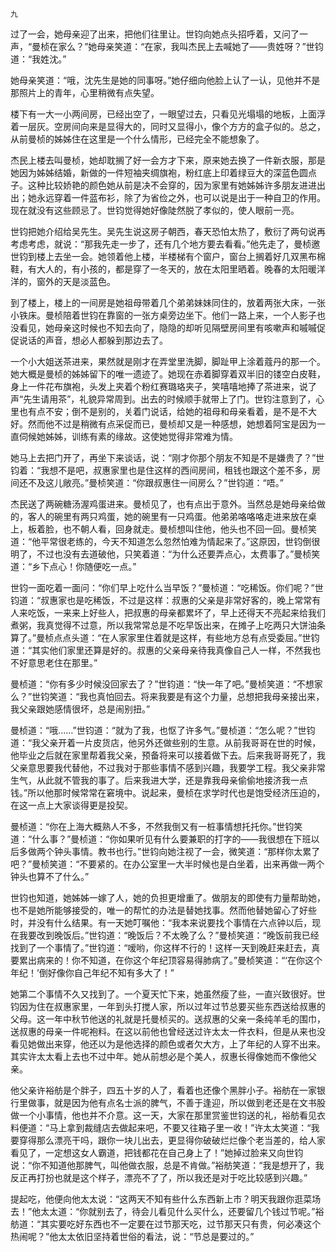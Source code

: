     九 

   过了一会，她母亲迎了出来，把他们往里让。世钧向她点头招呼着，又问了一声，“曼桢在家么？”她母亲笑道：“在家，我叫杰民上去喊她了——贵姓呀？”世钧道：“我姓沈。”

   她母亲笑道：“哦，沈先生是她的同事呀。”她仔细向他脸上认了一认，见他并不是那照片上的青年，心里稍微有点失望。

   楼下有一大一小两间房，已经出空了，一眼望过去，只看见光塌塌的地板，上面浮着一层灰。空房间向来是显得大的，同时又显得小，像个方方的盒子似的。总之，从前曼桢的姊姊住在这里是一个什么情形，已经完全不能想象了。

   杰民上楼去叫曼桢，她却耽搁了好一会方才下来，原来她去换了一件新衣服，那是她因为姊姊结婚，新做的一件短袖夹绸旗袍，粉红底上印着绿豆大的深蓝色圆点子。这种比较娇艳的颜色她从前是决不会穿的，因为家里有她姊姊许多朋友进进出出；她永远穿着一件蓝布衫，除了为省俭之外，也可以说是出于一种自卫的作用。现在就没有这些顾忌了。世钧觉得她好像陡然脱了孝似的，使人眼前一亮。

   世钧把她介绍给吴先生。吴先生说这房子朝西，春天恐怕太热了，敷衍了两句说再考虑考虑，就说：“那我先走一步了，还有几个地方要去看看。”他先走了，曼桢邀世钧到楼上去坐一会。她领着他上楼，半楼梯有个窗户，窗台上搁着好几双黑布棉鞋，有大人的，有小孩的，都是穿了一冬天的，放在太阳里晒着。晚春的太阳暖洋洋的，窗外的天是淡蓝色。

   到了楼上，楼上的一间房是她祖母带着几个弟弟妹妹同住的，放着两张大床，一张小铁床。曼桢陪着世钧在靠窗的一张方桌旁边坐下。他们一路上来，一个人影子也没看见，她母亲这时候也不知去向了，隐隐的却听见隔壁房间里有咳嗽声和嘁嘁促促说话的声音，想必人都躲到那边去了。

   一个小大姐送茶进来，果然就是刚才在弄堂里洗脚，脚趾甲上涂着蔻丹的那一个。她大概是曼桢的姊姊留下的唯一遗迹了。她现在赤着脚穿着双半旧的镂空白皮鞋，身上一件花布旗袍，头发上夹着个粉红赛璐珞夹子，笑嘻嘻地捧了茶进来，说了声“先生请用茶”，礼貌异常周到。出去的时候顺手就带上了门。世钧注意到了，心里也有点不安；倒不是别的，关着门说话，给她的祖母和母亲看着，是不是不大好。然而他不过是稍微有点采促而已，曼桢却又是一种感想，她想着阿宝是因为一直伺候她姊姊，训练有素的缘故。这使她觉得非常难为情。

   她马上去把门开了，再坐下来谈话，说：“刚才你那个朋友不知是不是嫌贵了？”世钧着：“我想不是吧，叔惠家里也是住这样的西间房间，租钱也跟这个差不多，房间还不及这儿敞亮。”曼桢笑道：“你跟叔惠住一间房么？”世钧道：“唔。”

   杰民送了两碗糖汤渥鸡蛋进来。曼桢见了，也有点出于意外。当然总是她母亲给做的，客人的碗里有两只鸡蛋，她的碗里有一只鸡蛋。他弟弟咯咯咯走进来放在桌上，板着脸，也不朝人看，回身就走。曼桢想叫住他，他头也不回一回。曼桢笑道：“他平常很老练的，今天不知道怎么忽然怕难为情起来了。”这原因，世钧倒很明了，不过也没有去道破他，只笑着道：“为什么还要弄点心，太费事了。”曼桢笑道：“乡下点心！你随便吃一点。”

   世钧一面吃着一面问：“你们早上吃什么当早饭？”曼桢道：“吃稀饭。你们呢？”世钧道：“叔惠家也是吃稀饭，不过是这样：叔惠的父亲是非常好客的，晚上常常有人来吃饭，一来来上好些人，把叔惠的母亲都累坏了，早上还得天不亮起来给我们煮粥，我真觉得不过意，所以我常常总是不吃早饭出来，在摊子上吃两只大饼油条算了。”曼桢点点头道：“在人家家里住着就是这样，有些地方总有点受委屈。”世钧道：“其实他们家里还算是好的。叔惠的父亲母亲待我真像自己人一样，不然我也不好意思老住在那里。”

   曼桢道：“你有多少时候没回家去了？”世钧道：“快一年了吧。”曼桢笑道：“不想家么？”世钧笑道：“我也真怕回去。将来我要是有这个力量，总想把我母亲接出来，我父亲跟她感情很坏，总是闹别扭。”

   曼桢道：“哦……”世钧道：“就为了我，也怄了许多气。”曼桢道：“怎么呢？”世钧道：“我父亲开着一片皮货店，他另外还做些别的生意。从前我哥哥在世的时候，他毕业之后就在家里帮着我父亲，预备将来可以接着做下去。后来我哥哥死了，我父亲意思要我代替他，不过我对于那些事情不感到兴趣，我要学工程。我父亲非常生气，从此就不管我的事了。后来我进大学，还是靠我母亲偷偷地接济我一点钱。”所以他那时候常常在窘境中。说起来，曼桢在求学时代也是饱受经济压迫的，在这一点上大家谈得更是投契。

   曼桢道：“你在上海大概熟人不多，不然我倒又有一桩事情想托托你。”世钧笑道：“什么事？”曼桢道：“你如果听见有什么要兼职的打字的——我很想在下班以后多做两个钟头事情。教书也行。”世钧向她注视了一会，微笑道：“那样你太累了吧？”曼桢笑道：“不要紧的。在办公室里一大半时候也是白坐着，出来再做一两个钟头也算不了什么。”

   世钧也知道，她姊姊一嫁了人，她的负担更增重了。做朋友的即使有力量帮助她，也不是她所能够接受的，唯一的帮忙的办法是替她找事。然而他替她留心了好些时，并没有什么结果。有一天她叮嘱他：“我本来说要找个事情在六点钟以后，现在我要改到晚饭后。”世钧道：“晚饭后？不太晚了么？”曼桢笑道：“晚饭前我已经找到了一个事情了。”世钧道：“嗳哟，你这样不行的！这样一天到晚赶来赶去，真要累出病来的！你不知道，在你这个年纪顶容易得肺病了。”曼桢笑道：“‘在你这个年纪！’倒好像你自己年纪不知有多大了！”

   她第二个事情不久又找到了。一个夏天忙下来，她虽然瘦了些，一直兴致很好。世钧因为住在叔惠家里，一年到头打搅人家，所以过年过节总要买些东西送给叔惠的父母。这一年中秋节他送的礼就是托曼桢买的。送叔惠的父亲一条纯羊毛的围巾，送叔惠的母亲一件呢袍料。在这以前他也曾经送过许太太一件衣料，但是从来也没看见她做出来穿，他还以为是他选择的颜色或者欠大方，上了年纪的人穿不出来。其实许太太看上去也不过中年。她从前想必是个美人，叔惠长得像她而不像他父亲。

   他父亲许裕舫是个胖子，四五十岁的人了，看着也还像个黑胖小子。裕舫在一家银行里做事，就是因为他有点名士派的脾气，不善于逢迎，所以做到老还是在文书股做一个小事情，他也并不介意。这一天，大家在那里赏鉴世钧送的礼，裕舫看见衣料便道：“马上拿到裁缝店去做起来吧，不要又往箱子里一收！”许太太笑道：“我要穿得那么漂亮干吗，跟你一块儿出去，更显得你破破烂烂像个老当差的，给人家看见了，一定想这女人霸道，把钱都花在自己身上了！”她掉过脸来又向世钧说：“你不知道他那脾气，叫他做衣服，总是不肯做。”裕舫笑道：“我是想开了，我反正再打扮也就是这个样子，漂亮不了了，所以我还是对于吃比较感到兴趣。”

   提起吃，他便向他太太说：“这两天不知有些什么东西新上市？明天我跟你逛菜场去！”他太太道：“你就别去了，待会儿看见什么买什么，还要留几个钱过节呢。”裕舫道：“其实要吃好东西也不一定要在过节那天吃，过节那天只有贵，何必凑这个热闹呢？”他太太依旧坚持着世俗的看法，说：“节总是要过的。”

